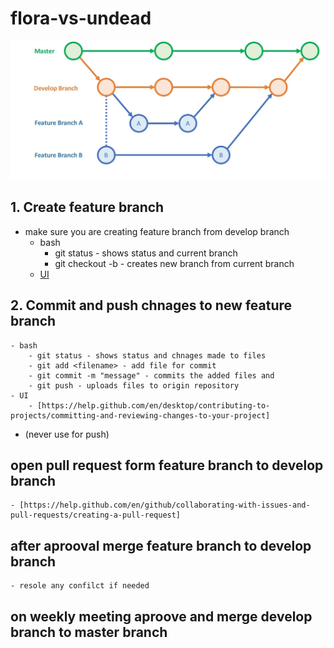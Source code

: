 # flora-vs-undead
![Alt text](assets/devproc.jpg?raw=true "Title")

## 1. Create feature branch
* make sure you are creating feature branch from develop branch 
	* bash
		* git status - shows status and current branch
		* git checkout -b <branchname> - creates new branch from current branch
	* [UI](https://help.github.com/en/github/collaborating-with-issues-and-pull-requests/creating-and-deleting-branches-within-your-repository)


## 2. Commit and push chnages to new feature branch
	- bash
		- git status - shows status and chnages made to files
		- git add <filename> - add file for commit
		- git commit -m "message" - commits the added files and 
		- git push - uploads files to origin repository
	- UI
		- [https://help.github.com/en/desktop/contributing-to-projects/committing-and-reviewing-changes-to-your-project]

* (never use for push)		

## open pull request form feature branch to develop branch
	- [https://help.github.com/en/github/collaborating-with-issues-and-pull-requests/creating-a-pull-request]
## after aprooval merge feature branch to develop branch
	- resole any confilct if needed

## on weekly meeting aproove and merge develop branch to master branch





[1]: https://help.github.com/en/github/collaborating-with-issues-and-pull-requests/creating-and-deleting-branches-within-your-repository